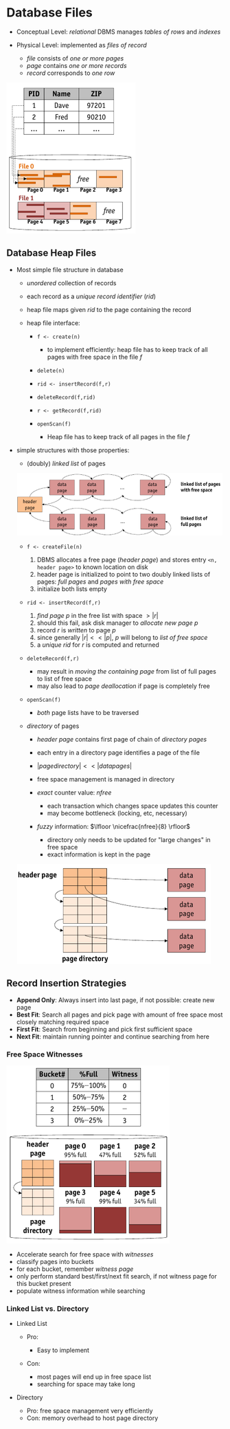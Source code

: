 # Database Files

* Conceptual Level: _relational_ DBMS manages _tables of rows_ and _indexes_
* Physical Level: implemented as _files of record_

    * _file_ consists of _one or more pages_
    * _page_ contains _one or more records_
    * _record_ corresponds to _one row_

![Mapping of rows to records to pages to files](images/RowRecordFilePageMapping.png)

## Database Heap Files

* Most simple file structure in database

    * _unordered_ collection of records
    * each record as a _unique record identifier_ ($rid$)
    * heap file maps given $rid$ to the page containing the record
    * heap file interface:

        * ```f <- create(n)```

            * to implement efficiently: heap file has to keep track of all pages with free space in the file $f$

        * ```delete(n)```
        * ```rid <- insertRecord(f,r)```
        * ```deleteRecord(f,rid)```
        * ```r <- getRecord(f,rid)```
        * ```openScan(f)```

            * Heap file has to keep track of all pages in the file $f$

* simple structures with those properties:

    * (doubly) _linked list_ of pages

    ![Doubly Linked List of Pages](images/DoublyLinkedList.png)

    * ```f <- createFile(n)```

        1. DBMS allocates a free page (_header page_) and stores entry ```<n, header page>``` to known location on disk
        2. header page is initialized to point to two doubly linked lists of pages: _full pages_ and _pages with free space_
        3. initialize both lists empty

    * ```rid <- insertRecord(f,r)```

        1. _find page_ $p$ in the free list with space $> |r|$
        2. should this fail, ask disk manager to _allocate new page_ $p$
        3. record $r$ is _written_ to page $p$
        4. since generally $|r| << |p|$, $p$ will belong to _list of free space_
        5. a _unique_ $rid$ for $r$ is computed and returned

    * ```deleteRecord(f,r)```

        * may result in _moving the containing page_ from list of full pages to list of free space
        * may also lead to _page deallocation_ if page is completely free

    * ```openScan(f)```

        * _both_ page lists have to be traversed

    * _directory_ of pages

        * _header page_ contains first page of chain of _directory pages_
        * each entry in a directory page identifies a page of the file
        * $|page directory| << |data pages|$
        * free space management is managed in directory

        * _exact_ counter value: $nfree$

            * each transaction which changes space updates this counter
            * may become bottleneck (locking, etc, necessary)

        * _fuzzy_ information: $\lfloor \nicefrac{nfree}{8} \rfloor$

            * directory only needs to be updated for "large changes" in free space
            * exact information is kept in the page

    ![Directory Of Pages](images/DirectoryOfPages.png)

## Record Insertion Strategies

* **Append Only**: Always insert into last page, if not possible: create new page
* **Best Fit**: Search all pages and pick page with amount of free space most closely matching required space
* **First Fit**: Search from beginning and pick first sufficient space
* **Next Fit**: maintain running pointer and continue searching from here

### Free Space Witnesses

![Witness Page](images/WitnessPage.png)

* Accelerate search for free space with _witnesses_
* classify pages into buckets
* for each bucket, remember _witness page_
* only perform standard best/first/next fit search, if not witness page for this bucket present
* populate witness information while searching

### Linked List vs. Directory

* Linked List

    * Pro:

        * Easy to implement

    * Con:

        * most pages will end up in free space list
        * searching for space may take long

* Directory

    * Pro: free space management very efficiently
    * Con: memory overhead to host page directory
